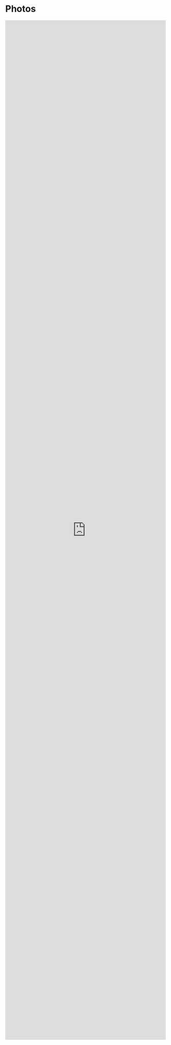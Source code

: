# Photos

<iframe src="https://photos.app.goo.gl/bntHVTmlaE3QbbF62" style="width: 100%; height: 80vh; border: none; padding: 0; margin: 0;"><a href="https://photos.app.goo.gl/bntHVTmlaE3QbbF62" target="_blank">View Album</a></iframe>